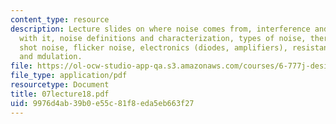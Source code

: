 ```yaml
---
content_type: resource
description: Lecture slides on where noise comes from, interference and how to deal
  with it, noise definitions and characterization, types of noise, thermal noise,
  shot noise, flicker noise, electronics (diodes, amplifiers), resistance thermometer,
  and mdulation.
file: https://ol-ocw-studio-app-qa.s3.amazonaws.com/courses/6-777j-design-and-fabrication-of-microelectromechanical-devices-spring-2007/9976d4ab39b0e55c81f8eda5eb663f27_07lecture18.pdf
file_type: application/pdf
resourcetype: Document
title: 07lecture18.pdf
uid: 9976d4ab-39b0-e55c-81f8-eda5eb663f27
---
```


